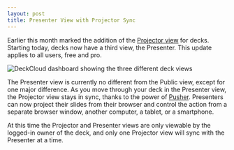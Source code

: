 ```yaml
---
layout: post
title: Presenter View with Projector Sync
---
```


Earlier this month marked the addition of the [Projector view](/projector-view) for decks. Starting today, decks now have a third view, the Presenter. This update applies to all users, free and pro.

![DeckCloud dashboard showing the three different deck views](https://s3.amazonaws.com/deckcloud-blog/presenter-view-projector-sync.png)

The Presenter view is currently no different from the Public view, except for one major difference. As you move through your deck in the Presenter view, the Projector view stays in sync, thanks to the power of [Pusher](http://pusher.com/). Presenters can now project their slides from their browser and control the action from a separate browser window, another computer, a tablet, or a smartphone.

At this time the Projector and Presenter views are only viewable by the logged-in owner of the deck, and only one Projector view will sync with the Presenter at a time.